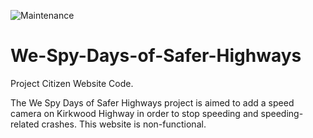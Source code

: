 ![Maintenance](https://img.shields.io/maintenance/yes/2024)

# We-Spy-Days-of-Safer-Highways
Project Citizen Website Code.

The We Spy Days of Safer Highways project is aimed to add a speed camera on Kirkwood Highway in order to stop speeding and speeding-related crashes. This website is non-functional.
